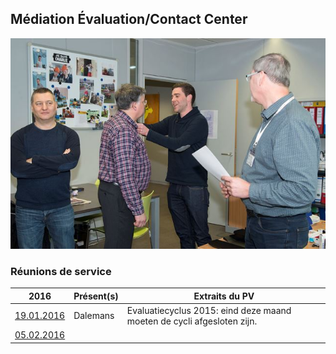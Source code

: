 ## Médiation &Eacute;valuation/Contact Center

![](Decoration.jpg "Cérémonie du 14.03.2017")

### Réunions de service

| 2016 | Présent(s) | Extraits du PV |
| --- | --- | --- |
| [19.01.2016](20160119_Staf_Divisie.pdf) | Dalemans | Evaluatiecyclus 2015: eind deze maand moeten de cycli afgesloten zijn. |
| [05.02.2016](20160205_Staf_Divisie.pdf) | &nbsp; | &nbsp; |


